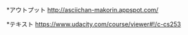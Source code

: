 *アウトプット
http://asciichan-makorin.appspot.com/

*テキスト
https://www.udacity.com/course/viewer#!/c-cs253